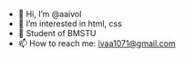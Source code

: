 - 👋 Hi, I’m @aaivol
- 👀 I’m interested in html, css
- 🌱 Student of BMSTU
- 📫 How to reach me: ivaa1071@gmail.com
